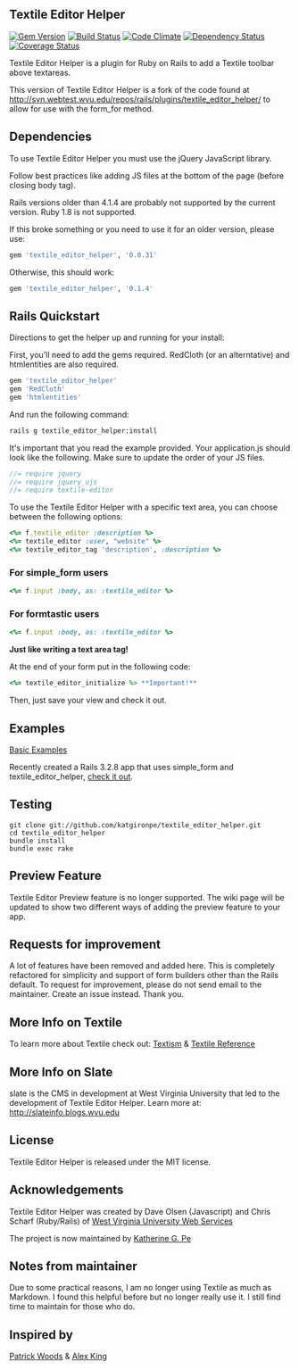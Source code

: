 ## Textile Editor Helper

[![Gem Version](https://badge.fury.io/rb/textile_editor_helper.svg)](http://badge.fury.io/rb/textile_editor_helper)
[![Build Status](https://secure.travis-ci.org/katgironpe/textile_editor_helper.png)](http://travis-ci.org/katgironpe/textile_editor_helper)
[![Code Climate](https://codeclimate.com/github/katgironpe/textile_editor_helper.png)](https://codeclimate.com/github/katgironpe/textile_editor_helper)
[![Dependency Status](https://gemnasium.com/katgironpe/textile_editor_helper.svg)](https://gemnasium.com/katgironpe/textile_editor_helper)
[![Coverage Status](https://coveralls.io/repos/katgironpe/textile_editor_helper/badge.png)](https://coveralls.io/r/katgironpe/textile_editor_helper)

Textile Editor Helper is a plugin for Ruby on Rails to add a Textile toolbar above textareas.

This version of Textile Editor Helper is a fork of the code found at http://svn.webtest.wvu.edu/repos/rails/plugins/textile_editor_helper/ to allow for use with the form_for method.


## Dependencies

To use Textile Editor Helper you must use the jQuery JavaScript library.

Follow best practices like adding JS files at the bottom of the page (before closing body tag).

Rails versions older than 4.1.4 are probably not supported by the current version. 
Ruby 1.8 is not supported.

If this broke something or you need to use it for an older version, please use:

```ruby
gem 'textile_editor_helper', '0.0.31'
```

Otherwise, this should work:

```ruby
gem 'textile_editor_helper', '0.1.4'
```

## Rails Quickstart

Directions to get the helper up and running for your install:

First, you'll need to add the gems required. RedCloth (or an alterntative) and htmlentities are also required.

```ruby
gem 'textile_editor_helper'
gem 'RedCloth'
gem 'htmlentities'
```

And run the following command:

```bash
rails g textile_editor_helper:install
```

It's important that you read the example provided. Your application.js should look like the following. Make sure to update the order of your JS files.

```javascript
//= require jquery
//= require jquery_ujs
//= require textile-editor
```

To use the Textile Editor Helper with a specific text area, you can choose between the following options:

```ruby
<%= f.textile_editor :description %>
<%= textile_editor :user, "website" %>
<%= textile_editor_tag 'description', :description %>
```

### For simple_form users

```ruby
<%= f.input :body, as: :textile_editor %>
```

### For formtastic users

```ruby
<%= f.input :body, as: :textile_editor %>
```


**Just like writing a text area tag!**


At the end of your form put in the following code:


```ruby
<%= textile_editor_initialize %> **Important!**
```

Then, just save your view and check it out.

## Examples

<a href="https://github.com/katgironpe/textile_editor_helper/wiki/Examples" target="_blank">Basic Examples</a>

Recently created a Rails 3.2.8 app that uses simple_form and textile_editor_helper, <a href="https://github.com/katgironpe/textile-editor-helper-examples" target="_blank">check it out</a>.

## Testing

	git clone git://github.com/katgironpe/textile_editor_helper.git
	cd textile_editor_helper
	bundle install
	bundle exec rake


## Preview Feature

Textile Editor Preview feature is no longer supported. The wiki page will be updated to show two different ways of adding the preview feature to your app.

## Requests for improvement

A lot of features have been removed and added here. This is completely refactored for simplicity and support of form builders other than the Rails default.
To request for improvement, please do not send email to the maintainer. Create an issue instead. Thank you.


## More Info on Textile

To learn more about Textile check out: <a href="http://www.textism.com/tools/textile/index.php" target="_blank">Textism</a> & <a href="http://hobix.com/textile/" target="_blank">Textile Reference</a>


## More Info on Slate

slate is the CMS in development at West Virginia University that led to the development of Textile Editor Helper. Learn more at: http://slateinfo.blogs.wvu.edu


## License

Textile Editor Helper is released under the MIT license.


## Acknowledgements

Textile Editor Helper was created by Dave Olsen (Javascript) and Chris Scharf (Ruby/Rails) of <a href="http://webservices.wvu.edu/" target="_blank">West Virginia University Web Services</a>

The project is now maintained by <a href="http://c.kat.pe" target="_blank">Katherine G. Pe</a>


## Notes from maintainer

Due to some practical reasons, I am no longer using Textile as much as Markdown.
I found this helpful before but no longer really use it.
I still find time to maintain for those who do.


## Inspired by


<a href="http://www.hakjoon.com/code/38/textile-quicktags-redirect" target="_blank">Patrick Woods</a> &
<a href="http://alexking.org/projects/js-quicktags" target="_blank">Alex King</a>
